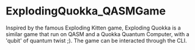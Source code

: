 # ExplodingQuokka_QASMGame
Inspired by the famous Exploding Kitten game, Exploding Quokka is a similar game that run on QASM and a Quokka Quantum Computer, with a 'qubit' of quantum twist ;).
The game can be interacted through the CLI.
